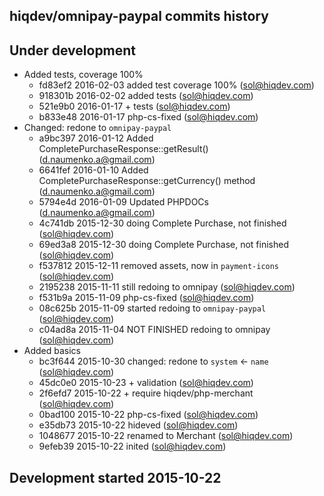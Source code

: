hiqdev/omnipay-paypal commits history
-------------------------------------

## Under development

- Added tests, coverage 100%
    - fd83ef2 2016-02-03 added test coverage 100% (sol@hiqdev.com)
    - 918301b 2016-02-02 added tests (sol@hiqdev.com)
    - 521e9b0 2016-01-17 + tests (sol@hiqdev.com)
    - b833e48 2016-01-17 php-cs-fixed (sol@hiqdev.com)
- Changed: redone to `omnipay-paypal`
    - a9bc397 2016-01-12 Added CompletePurchaseResponse::getResult() (d.naumenko.a@gmail.com)
    - 6641fef 2016-01-10 Added CompletePurchaseResponse::getCurrency() method (d.naumenko.a@gmail.com)
    - 5794e4d 2016-01-09 Updated PHPDOCs (d.naumenko.a@gmail.com)
    - 4c741db 2015-12-30 doing Complete Purchase, not finished (sol@hiqdev.com)
    - 69ed3a8 2015-12-30 doing Complete Purchase, not finished (sol@hiqdev.com)
    - f537812 2015-12-11 removed assets, now in `payment-icons` (sol@hiqdev.com)
    - 2195238 2015-11-11 still redoing to omnipay (sol@hiqdev.com)
    - f531b9a 2015-11-09 php-cs-fixed (sol@hiqdev.com)
    - 08c625b 2015-11-09 started redoing to `omnipay-paypal` (sol@hiqdev.com)
    - c04ad8a 2015-11-04 NOT FINISHED redoing to omnipay (sol@hiqdev.com)
- Added basics
    - bc3f644 2015-10-30 changed: redone to `system` <- `name` (sol@hiqdev.com)
    - 45dc0e0 2015-10-23 + validation (sol@hiqdev.com)
    - 2f6efd7 2015-10-22 + require hiqdev/php-merchant (sol@hiqdev.com)
    - 0bad100 2015-10-22 php-cs-fixed (sol@hiqdev.com)
    - e35db73 2015-10-22 hideved (sol@hiqdev.com)
    - 1048677 2015-10-22 renamed to Merchant (sol@hiqdev.com)
    - 9efeb39 2015-10-22 inited (sol@hiqdev.com)

## Development started 2015-10-22

